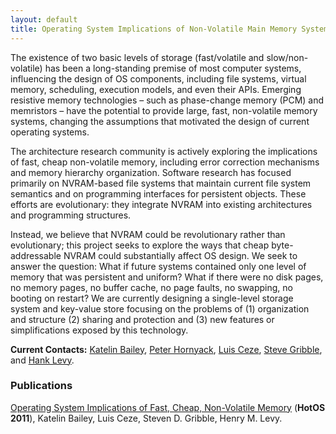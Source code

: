 ```yaml
---
layout: default
title: Operating System Implications of Non-Volatile Main Memory Systems
---
```

The existence of two basic levels of storage (fast/volatile and
slow/non-volatile) has been a long-standing premise of most computer
systems, influencing the design of OS components, including file
systems, virtual memory, scheduling, execution models, and even their
APIs. Emerging resistive memory technologies – such as phase-change
memory (PCM) and memristors – have the potential to provide large, fast,
non-volatile memory systems, changing the assumptions that motivated the
design of current operating systems.

The architecture research community is actively exploring the
implications of fast, cheap non-volatile memory, including error
correction mechanisms and memory hierarchy organization. Software
research has focused primarily on NVRAM-based file systems that maintain
current file system semantics and on programming interfaces for
persistent objects. These efforts are evolutionary: they integrate NVRAM
into existing architectures and programming structures.

Instead, we believe that NVRAM could be revolutionary rather than
evolutionary; this project seeks to explore the ways that cheap
byte-addressable NVRAM could substantially affect OS design. We seek to
answer the question: What if future systems contained only one level of
memory that was persistent and uniform? What if there were no disk
pages, no memory pages, no buffer cache, no page faults, no swapping, no
booting on restart? We are currently designing a single-level storage
system and key-value store focusing on the problems of (1) organization
and structure (2) sharing and protection and (3) new features or
simplifications exposed by this technology.

**Current Contacts:**
[Katelin Bailey](http://www.cs.washington.edu/homes/katelin), [Peter
Hornyack](http://www.cs.washington.edu/homes/pjh), [Luis
Ceze](http://www.cs.washington.edu/homes/luisceze), [Steve
Gribble](http://www.cs.washington.edu/homes/gribble), and [Hank
Levy](http://www.cs.washington.edu/homes/levy).

### Publications

[Operating System Implications of Fast, Cheap, Non-Volatile
Memory](http://www.cs.washington.edu/homes/katelin/papers/pcm-hotos11.pdf)
(**HotOS 2011**), Katelin Bailey, Luis Ceze, Steven D. Gribble, Henry M.
Levy.
